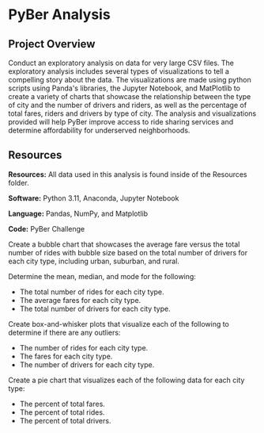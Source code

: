 # PyBer Analysis

## Project Overview
Conduct an exploratory analysis on data for very large CSV files. The exploratory analysis includes several types of visualizations to tell a compelling story about the data. The visualizations are made using python scripts using Panda's libraries, the Jupyter Notebook, and MatPlotlib to create a variety of charts that showcase the relationship between the type of city and the number of drivers and riders, as well as the percentage of total fares, riders and drivers by type of city. The analysis and visualizations provided will help PyBer improve access to ride sharing services and determine affordability for underserved neighborhoods.

## Resources
**Resources:** All data used in this analysis is found inside of the Resources folder.

**Software:** Python 3.11, Anaconda, Jupyter Notebook

**Language:** Pandas, NumPy, and Matplotlib

**Code:** PyBer Challenge

Create a bubble chart that showcases the average fare versus the total number of rides with bubble size based on the total number of drivers for each city type, including urban, suburban, and rural.

Determine the mean, median, and mode for the following:
- The total number of rides for each city type.
- The average fares for each city type.
- The total number of drivers for each city type.

Create box-and-whisker plots that visualize each of the following to determine if there are any outliers:
- The number of rides for each city type.
- The fares for each city type.
- The number of drivers for each city type.

Create a pie chart that visualizes each of the following data for each city type:
- The percent of total fares.
- The percent of total rides.
- The percent of total drivers.
